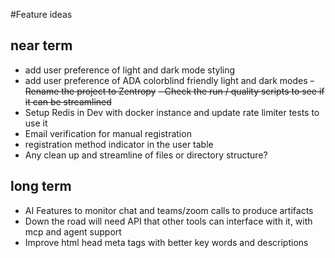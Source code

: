 #Feature ideas


## near term ##
- add user preference of light and dark mode styling
- add user preference of ADA colorblind friendly light and dark modes
~~- Rename the project to Zentropy~~
~~- Check the run / quality scripts to see if it can be streamlined~~
- Setup Redis in Dev with docker instance and update rate limiter tests to use it
- Email verification for manual registration
- registration method indicator in the user table
- Any clean up and streamline of files or directory structure?


## long term ##
- AI Features to monitor chat and teams/zoom calls to produce artifacts
- Down the road will need API that other tools can interface with it, with mcp and agent support
- Improve html head meta tags with better key words and descriptions